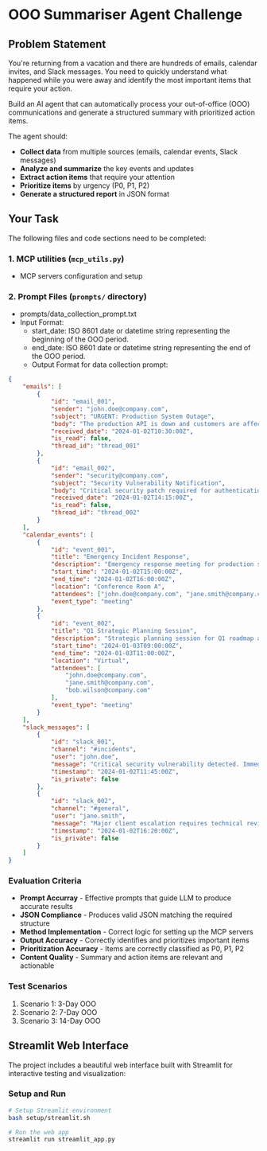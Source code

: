 # OOO Summariser Agent Challenge

## Problem Statement

You're returning from a vacation and there are hundreds of emails, calendar invites, and Slack messages. You need to quickly understand what happened while you were away and identify the most important items that require your action.

Build an AI agent that can automatically process your out-of-office (OOO) communications and generate a structured summary with prioritized action items.

The agent should:

-   **Collect data** from multiple sources (emails, calendar events, Slack messages)
-   **Analyze and summarize** the key events and updates
-   **Extract action items** that require your attention
-   **Prioritize items** by urgency (P0, P1, P2)
-   **Generate a structured report** in JSON format

## Your Task

The following files and code sections need to be completed:

### 1. MCP utilities (`mcp_utils.py`)

-   MCP servers configuration and setup

### 2. Prompt Files (`prompts/` directory)

-   prompts/data_collection_prompt.txt
-   Input Format:
    -   start_date: ISO 8601 date or datetime string representing the beginning of the OOO period.
    -   end_date: ISO 8601 date or datetime string representing the end of the OOO period.
    -   Output Format for data collection prompt:

```json
{
	"emails": [
		{
			"id": "email_001",
			"sender": "john.doe@company.com",
			"subject": "URGENT: Production System Outage",
			"body": "The production API is down and customers are affected. Immediate attention required.",
			"received_date": "2024-01-02T10:30:00Z",
			"is_read": false,
			"thread_id": "thread_001"
		},
		{
			"id": "email_002",
			"sender": "security@company.com",
			"subject": "Security Vulnerability Notification",
			"body": "Critical security patch required for authentication system.",
			"received_date": "2024-01-02T14:15:00Z",
			"is_read": false,
			"thread_id": "thread_002"
		}
	],
	"calendar_events": [
		{
			"id": "event_001",
			"title": "Emergency Incident Response",
			"description": "Emergency response meeting for production system outage.",
			"start_time": "2024-01-02T15:00:00Z",
			"end_time": "2024-01-02T16:00:00Z",
			"location": "Conference Room A",
			"attendees": ["john.doe@company.com", "jane.smith@company.com"],
			"event_type": "meeting"
		},
		{
			"id": "event_002",
			"title": "Q1 Strategic Planning Session",
			"description": "Strategic planning session for Q1 roadmap and resource allocation.",
			"start_time": "2024-01-03T09:00:00Z",
			"end_time": "2024-01-03T11:00:00Z",
			"location": "Virtual",
			"attendees": [
				"john.doe@company.com",
				"jane.smith@company.com",
				"bob.wilson@company.com"
			],
			"event_type": "meeting"
		}
	],
	"slack_messages": [
		{
			"id": "slack_001",
			"channel": "#incidents",
			"user": "john.doe",
			"message": "Critical security vulnerability detected. Immediate patch deployment required.",
			"timestamp": "2024-01-02T11:45:00Z",
			"is_private": false
		},
		{
			"id": "slack_002",
			"channel": "#general",
			"user": "jane.smith",
			"message": "Major client escalation requires technical review and response strategy.",
			"timestamp": "2024-01-02T16:20:00Z",
			"is_private": false
		}
	]
}
```

### Evaluation Criteria

-   **Prompt Accurray** - Effective prompts that guide LLM to produce accurate results
-   **JSON Compliance** - Produces valid JSON matching the required structure
-   **Method Implementation** - Correct logic for setting up the MCP servers
-   **Output Accuracy** - Correctly identifies and prioritizes important items
-   **Prioritization Accuracy** - Items are correctly classified as P0, P1, P2
-   **Content Quality** - Summary and action items are relevant and actionable

### Test Scenarios

1. Scenario 1: 3-Day OOO
2. Scenario 2: 7-Day OOO
3. Scenario 3: 14-Day OOO

## Streamlit Web Interface

The project includes a beautiful web interface built with Streamlit for interactive testing and visualization:

### Setup and Run

```bash
# Setup Streamlit environment
bash setup/streamlit.sh

# Run the web app
streamlit run streamlit_app.py
```
